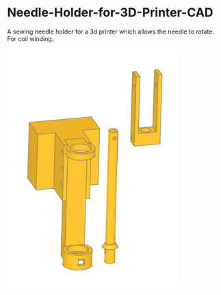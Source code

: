 # Needle-Holder-for-3D-Printer-CAD

A sewing needle holder for a 3d printer which allows the needle to rotate. For coil winding.

![Needle Holder](./renders/render_front.png)

